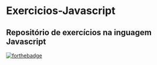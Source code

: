 # Exercicios-Javascript
## Repositório de exercícios na inguagem Javascript

[![forthebadge](https://forthebadge.com/images/badges/made-with-javascript.svg)](https://forthebadge.com)
